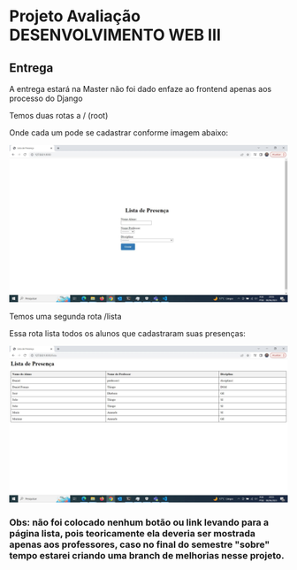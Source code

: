 # Projeto Avaliação DESENVOLVIMENTO WEB III

## Entrega

A entrega estará na Master não foi dado enfaze ao frontend apenas aos processo do Django

Temos duas rotas a / (root)

Onde cada um pode se cadastrar conforme imagem abaixo:

![Imagem root](./imagens/root.JPG)

Temos uma segunda rota /lista

Essa rota lista todos os alunos que cadastraram suas presenças:

![Imagem lista](./imagens/lista.JPG)

### Obs: não foi colocado nenhum botão ou link levando para a página lista, pois teoricamente ela deveria ser mostrada apenas aos professores, caso no final do semestre "sobre" tempo estarei criando uma branch de melhorias nesse projeto.

